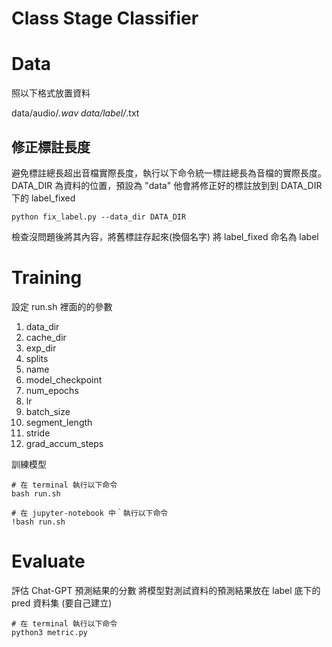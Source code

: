 # Class Stage Classifier

# Data
照以下格式放置資料

data/audio/*.wav
data/label/*.txt

## 修正標註長度
避免標註總長超出音檔實際長度，執行以下命令統一標註總長為音檔的實際長度。
DATA_DIR 為資料的位置，預設為 "data"
他會將修正好的標註放到到 DATA_DIR 下的 label_fixed
```
python fix_label.py --data_dir DATA_DIR
```
檢查沒問題後將其內容，將舊標註存起來(換個名字)
將 label_fixed 命名為 label

# Training
設定 run.sh 裡面的的參數
1. data_dir
2. cache_dir
3. exp_dir
4. splits
5. name
6. model_checkpoint
7. num_epochs
8. lr
9. batch_size
10. segment_length
11. stride
12. grad_accum_steps

訓練模型
```
# 在 terminal 執行以下命令
bash run.sh

# 在 jupyter-notebook 中｀執行以下命令
!bash run.sh
```

# Evaluate
評估 Chat-GPT 預測結果的分數
將模型對測試資料的預測結果放在 label 底下的 pred 資料集 (要自己建立)

```
# 在 terminal 執行以下命令
python3 metric.py
```